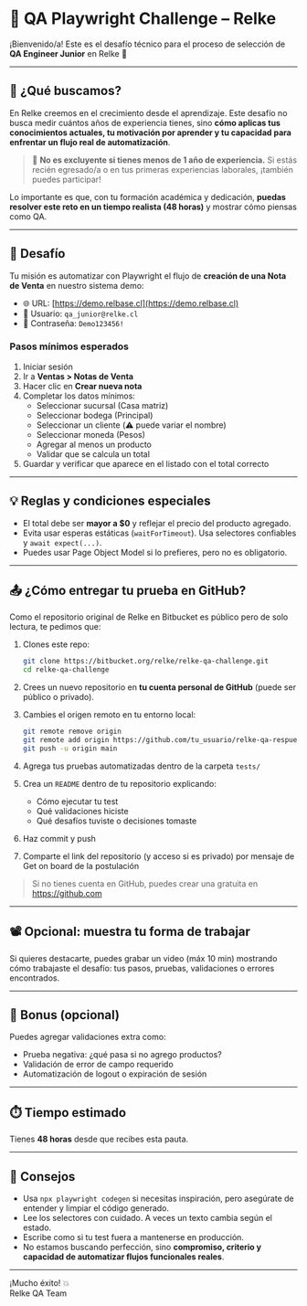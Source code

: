 # 🧪 QA Playwright Challenge – Relke

¡Bienvenido/a! Este es el desafío técnico para el proceso de selección de **QA Engineer Junior** en Relke 🚀

---

## 🤔 ¿Qué buscamos?

En Relke creemos en el crecimiento desde el aprendizaje. Este desafío no busca medir cuántos años de experiencia tienes, sino **cómo aplicas tus conocimientos actuales, tu motivación por aprender y tu capacidad para enfrentar un flujo real de automatización**.

> 🧩 **No es excluyente si tienes menos de 1 año de experiencia.** Si estás recién egresado/a o en tus primeras experiencias laborales, ¡también puedes participar!

Lo importante es que, con tu formación académica y dedicación, **puedas resolver este reto en un tiempo realista (48 horas)** y mostrar cómo piensas como QA.

---

## 🎯 Desafío

Tu misión es automatizar con Playwright el flujo de **creación de una Nota de Venta** en nuestro sistema demo:

- 🌐 URL: [https://demo.relbase.cl](https://demo.relbase.cl)
- 👤 Usuario: `qa_junior@relke.cl`
- 🔐 Contraseña: `Demo123456!`

### Pasos mínimos esperados

1. Iniciar sesión
2. Ir a **Ventas > Notas de Venta**
3. Hacer clic en **Crear nueva nota**
4. Completar los datos mínimos:
   - Seleccionar sucursal (Casa matriz)
   - Seleccionar bodega (Principal)
   - Seleccionar un cliente (⚠️ puede variar el nombre)
   - Seleccionar moneda (Pesos)
   - Agregar al menos un producto
   - Validar que se calcula un total
5. Guardar y verificar que aparece en el listado con el total correcto

---

## 💡 Reglas y condiciones especiales

- El total debe ser **mayor a $0** y reflejar el precio del producto agregado.
- Evita usar esperas estáticas (`waitForTimeout`). Usa selectores confiables y `await expect(...)`.
- Puedes usar Page Object Model si lo prefieres, pero no es obligatorio.

---

## 📤 ¿Cómo entregar tu prueba en GitHub?

Como el repositorio original de Relke en Bitbucket es público pero de solo lectura, te pedimos que:

1. Clones este repo:
   ```bash
   git clone https://bitbucket.org/relke/relke-qa-challenge.git
   cd relke-qa-challenge
   ```

2. Crees un nuevo repositorio en **tu cuenta personal de GitHub** (puede ser público o privado).

3. Cambies el origen remoto en tu entorno local:
   ```bash
   git remote remove origin
   git remote add origin https://github.com/tu_usuario/relke-qa-respuesta.git
   git push -u origin main
   ```
4. Agrega tus pruebas automatizadas dentro de la carpeta `tests/`

5. Crea un `README` dentro de tu repositorio explicando:
   - Cómo ejecutar tu test
   - Qué validaciones hiciste
   - Qué desafíos tuviste o decisiones tomaste

6. Haz commit y push 

7. Comparte el link del repositorio (y acceso si es privado) por mensaje de Get on board de la postulación

> Si no tienes cuenta en GitHub, puedes crear una gratuita en https://github.com

---

## 📽️ Opcional: muestra tu forma de trabajar

Si quieres destacarte, puedes grabar un video (máx 10 min) mostrando cómo trabajaste el desafío: tus pasos, pruebas, validaciones o errores encontrados.

---

## 🧩 Bonus (opcional)

Puedes agregar validaciones extra como:

- Prueba negativa: ¿qué pasa si no agrego productos?
- Validación de error de campo requerido
- Automatización de logout o expiración de sesión

---

## ⏱️ Tiempo estimado

Tienes **48 horas** desde que recibes esta pauta.

---

## 🧠 Consejos

- Usa `npx playwright codegen` si necesitas inspiración, pero asegúrate de entender y limpiar el código generado.
- Lee los selectores con cuidado. A veces un texto cambia según el estado.
- Escribe como si tu test fuera a mantenerse en producción.
- No estamos buscando perfección, sino **compromiso, criterio y capacidad de automatizar flujos funcionales reales**.

---

¡Mucho éxito! 💥  
Relke QA Team
